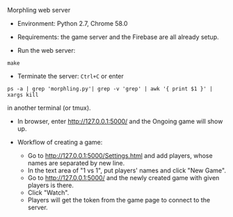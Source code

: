 Morphling web server

- Environment: Python 2.7, Chrome 58.0

- Requirements: the game server and the Firebase are all already setup.

- Run the web server:
```
make
```

- Terminate the server: `Ctrl+C` or enter
```
ps -a | grep 'morphling.py'| grep -v 'grep' | awk '{ print $1 }' | xargs kill
```
in another terminal (or tmux).

- In browser, enter http://127.0.0.1:5000/ and the Ongoing game will show up.

- Workflow of creating a game:
  - Go to http://127.0.0.1:5000/Settings.html and add players, whose names are separated by new line.
  - In the text area of "1 vs 1", put players' names and click "New Game".
  - Go to http://127.0.0.1:5000/ and the newly created game with given players is there.
  - Click "Watch".
  - Players will get the token from the game page to connect to the server.
